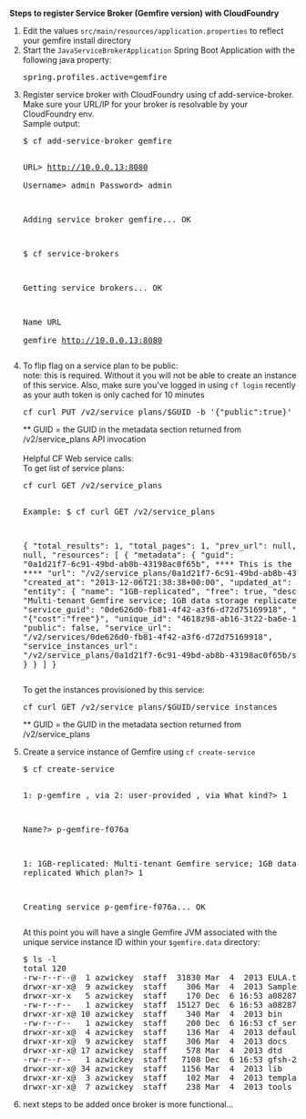 <strong>Steps to register Service Broker (Gemfire version) with CloudFoundry</strong>
<ol>
<li>Edit the values <code>src/main/resources/application.properties</code> to reflect your gemfire install directory</li>
<li>Start the <code>JavaServiceBrokerApplication</code> Spring Boot Application with the following java property:
<pre>spring.profiles.active=gemfire</pre>
</li>
<li>Register service broker with CloudFoundry using cf add-service-broker.  Make sure your URL/IP for your broker is resolvable by your CloudFoundry env.<br>
Sample output: <br>
<pre>$ cf add-service-broker gemfire

URL> http://10.0.0.13:8080<br>
Username> admin
Password> admin

Adding service broker gemfire... OK

$ cf service-brokers

Getting service brokers... OK

Name      URL                  
gemfire   http://10.0.0.13:8080</pre>
</li>
<li>To flip flag on a service plan to be public:<br>
note: this is required.  Without it you will not be able to create an instance of this service.  Also, make sure you've logged in using <code>cf login</code> recently as your auth token is only cached for 10 minutes
<pre>cf curl PUT /v2/service_plans/$GUID -b '{"public":true}'</pre>
** GUID = the GUID in the metadata section returned from /v2/service_plans API invocation
<br><br>
Helpful CF Web service calls:<br>
To get list of service plans:
<pre>cf curl GET /v2/service_plans

Example:
$ cf curl GET /v2/service_plans

{
  "total_results": 1,
  "total_pages": 1,
  "prev_url": null,
  "next_url": null,
  "resources": [
    {
      "metadata": {
        "guid": "0a1d21f7-6c91-49bd-ab8b-43198ac0f65b",    **** This is the value to use ****
        "url": "/v2/service_plans/0a1d21f7-6c91-49bd-ab8b-43198ac0f65b",
        "created_at": "2013-12-06T21:38:38+00:00",
        "updated_at": null
      },
      "entity": {
        "name": "1GB-replicated",
        "free": true,
        "description": "Multi-tenant Gemfire service; 1GB data storage replicated",
        "service_guid": "0de626d0-fb81-4f42-a3f6-d72d75169918",
        "extra": "{\"cost\":\"free\"}",
        "unique_id": "4618z98-ab16-3t22-ba6e-1f258d3addz2",
        "public": false,
        "service_url": "/v2/services/0de626d0-fb81-4f42-a3f6-d72d75169918",
        "service_instances_url": "/v2/service_plans/0a1d21f7-6c91-49bd-ab8b-43198ac0f65b/service_instances"
      }
    }
  ]
}
</pre>

To get the instances provisioned by this service:
<pre>cf curl GET /v2/service_plans/$GUID/service_instances</pre>
** GUID = the GUID in the metadata section returned from /v2/service_plans
</li>
<li>Create a service instance of Gemfire using <code>cf create-service</code>
<pre>
$ cf create-service

1: p-gemfire , via 
2: user-provided , via 
What kind?> 1

Name?> p-gemfire-f076a

1: 1GB-replicated: Multi-tenant Gemfire service; 1GB data storage replicated
Which plan?> 1

Creating service p-gemfire-f076a... OK
</pre>
At this point you will have a single Gemfire JVM associated with the unique service instance ID within your <code>$gemfire.data</code> directory:
<pre>
$ ls -l
total 120
-rw-r--r--@  1 azwickey  staff  31830 Mar  4  2013 EULA.txt
drwxr-xr-x@  9 azwickey  staff    306 Mar  4  2013 SampleCode
drwxr-xr-x   5 azwickey  staff    170 Dec  6 16:53 a082873a-6691-4ec9-bc17-f0d45fce1fba      *** This is the Gemfire server **
-rw-r--r--   1 azwickey  staff  15127 Dec  6 16:53 a082873a-6691-4ec9-bc17-f0d45fce1fba.log  *** This is the log file for the Gemfire server **
drwxr-xr-x@ 10 azwickey  staff    340 Mar  4  2013 bin
-rw-r--r--   1 azwickey  staff    200 Dec  6 16:53 cf_service.out
drwxr-xr-x@  4 azwickey  staff    136 Mar  4  2013 defaultConfigs
drwxr-xr-x@  9 azwickey  staff    306 Mar  4  2013 docs
drwxr-xr-x@ 17 azwickey  staff    578 Mar  4  2013 dtd
-rw-r--r--   1 azwickey  staff   7108 Dec  6 16:53 gfsh-2013-12-06_16-53-14.log
drwxr-xr-x@ 34 azwickey  staff   1156 Mar  4  2013 lib
drwxr-xr-x@  3 azwickey  staff    102 Mar  4  2013 templates
drwxr-xr-x@  7 azwickey  staff    238 Mar  4  2013 tools
</pre>
</li>
<li>next steps to be added once broker is more functional...</li>
</ol>

